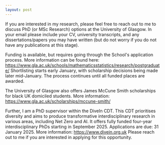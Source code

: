 ```yaml
---
layout: post
---
```


If you are interested in my research, please feel free to reach out to me to discuss PhD (or MSc Research) options at the University of Glasgow. In your email please include your CV, university transcripts, and any dissertations/papers you may have written (but do not worry if you do not have any publications at this stage).

Funding is available, but requires going through the School's application process. More information can be found here: https://www.gla.ac.uk/schools/mathematicsstatistics/research/postgraduate/
Shortlisting starts early January, with scholarship decisions being made later mid-January. The process continues until all funded places are awarded.

The University of Glasgow also offers James McCune Smith scholarships for black UK domiciled students. More information: https://www.gla.ac.uk/scholarships/mccune-smith/

Further, I am a PhD supervisor within the DiveIn CDT. This CDT prioritises diversity and aims to produce transformative interdisciplinary research in various areas, including Net Zero and AI. It offers fully funded four-year interdisciplinary PhDs starting in September 2025.
Applications are due: 31 January 2025. More information: https://www.divein.org.uk
Please reach out to me if you are interested in applying for this opportunity.
